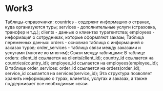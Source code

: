 # Work3
  Таблицы-справочники: 
    countries - содержит информацию о странах, куда организуются туры; 
    services - дополнительные услуги (страховка, трансфер и т.д.); 
    clients - данные о клиентах турагентства; 
    employees - информация о сотрудниках, которые оформляют заказы; 
  Таблица переменных данных: 
    orders - основная таблица с информацией о заказах туров; 
    order_services - таблица связи между заказами и услугами (многие ко многим); 
  Связи между таблицами:
    В таблице orders: 
      client_id ссылается на clients(client_id); 
      country_id ссылается на countries(country_id); 
      employee_id ссылается на employees(employee_id);
    В таблице order_services: 
      order_id ссылается на orders(order_id); 
      service_id ссылается на services(service_id); 
  Эта структура позволяет хранить информацию о турах, клиентах, услугах и заказах, а также поддерживает все необходимые связи.
